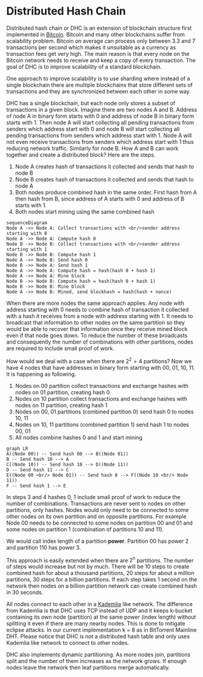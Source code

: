 
# Distributed Hash Chain
Distributed hash chain or DHC is an extension of blockchain structure first implemented in [Bitcoin](https://bitcoin.org/bitcoin.pdf). Bitcoin and many other blockchains suffer from scalability problem. Bitcoin on average can process only between 3.3 and 7 transactions per second which makes it unsuitable as a currency as transaction fees get very high. The main reason is that every node on the Bitcoin network needs to receive and keep a copy of every transaction. The goal of DHC is to improve scalability of a standard blockchain.

One approach to improve scalability is to use sharding where instead of a single blockchain there are multiple blockchains that store different sets of transactions and they are synchronized between each other in some way.

DHC has a single blockchain, but each node only stores a subset of transactions in a given block. Imagine there are two nodes A and B. Address of node A in binary form starts with 0 and address of node B in binary form starts with 1. Then node A will start collecting all pending transactions from senders which address start with 0 and node B will start collecting all pending transactions from senders which address start with 1. Node A will not even receive transactions from senders which address start with 1 thus reducing network traffic. Similarly for node B. How A and B can work together and create a distributed block? Here are the steps.

 1. Node A creates hash of transactions it collected and sends that hash to node B
 2. Node B creates hash of transactions it collected and sends that hash to node A
 3. Both nodes produce combined hash in the same order. First hash from A then hash from B, since address of A starts with 0 and address of B starts with 1.
 4. Both nodes start mining using the same combined hash

```mermaid
sequenceDiagram
Node A ->> Node A: Collect transactions with <br/>sender address starting with 0
Node A ->> Node A: Compute hash 0
Node B ->> Node B: Collect transactions with <br/>sender address starting with 1
Node B ->> Node B: Compute hash 1
Node A ->> Node B: Send hash 0
Node B ->> Node A: Send hash 1
Node A ->> Node A: Compute hash = hash(hash 0 + hash 1)
Node A ->> Node A: Mine block
Node B ->> Node B: Compute hash = hash(hash 0 + hash 1)
Node B ->> Node B: Mine block
Node A ->> Node B: Mined, send blockhash = hash(hash + nonce)
```
When there are more nodes the same approach applies. Any node with address starting with 0 needs to combine hash of transaction it collected with a hash it receives from a node with address starting with 1. It needs to broadcast that information to other nodes on the same partition so they would be able to recover that information once they receive mined block even if that node goes down. To reduce the number of these broadcasts and consequently the number of combinations with other partitions, nodes are required to include small proof of work.

How would we deal with a case when there are $2^2 = 4$ partitions? Now we have 4 nodes that have addresses in binary form starting with 00, 01, 10, 11. It is happening as following.

 1. Nodes on 00 partition collect transactions and exchange hashes with nodes on 01 partition, creating hash 0
 2. Nodes on 10 partition collect transactions and exchange hashes with nodes on 11 partition, creating hash 1
 3. Nodes on 00, 01 partitions (combined partition 0) send hash 0 to nodes 10, 11
 4. Nodes on 10, 11 partitions (combined partition 1) send hash 1 to nodes 00, 01
 5. All nodes combine hashes 0 and 1 and start mining

```mermaid
graph LR
A((Node 00)) -- Send hash 00 --> B((Node 01))
B -- Send hash 10 --> A
C((Node 10)) -- Send hash 10 --> D((Node 11))
D -- Send hash 11 --> C
E((Node 00 <br/> Node 01)) -- Send hash 0 --> F((Node 10 <br/> Node 11))
F -- Send hash 1 --> E
```

In steps 3 and 4 hashes 0, 1 include small proof of work to reduce the number of combinations. Transactions are never sent to nodes on other partitions, only hashes. Nodes would only need to be connected to some other nodes on its own partition and on opposite partitions. For example Node 00 needs to be connected to some nodes on partition 00 and 01 and some nodes on partition 1 (combination of partitions 10 and 11).

We would call index length of a partition **power**. Partition 00 has power 2 and partition 110 has power 3.

This approach is easily extended when there are $2^n$ partitions. The number of steps would increase but not by much. There will be 10 steps to create combined hash for about a thousand partitions, 20 steps for about a million partitions, 30 steps for a billion partitions. If each step takes 1 second on the network then nodes on a billion partition network can create combined hash in 30 seconds.

All nodes connect to each other in a [Kademlia](http://pdos.csail.mit.edu/~petar/papers/maymounkov-kademlia-lncs.pdf) like network. The difference from Kademlia is that DHC uses TCP instead of UDP and it keeps k-bucket containing its own node (partition) at the same power (index length) without splitting it even if there are many nearby nodes. This is done to mitigate eclipse attacks. In our current implementation k = 8 as in BitTorrent Mainline DHT. Please notice that DHC is not a distributed hash table and only uses Kademlia like network to connect to other nodes.

DHC also implements dynamic partitioning. As more nodes join, partitions split and the number of them increases as the network grows. If enough nodes leave the network then leaf partitions merge automatically.
